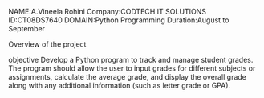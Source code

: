 NAME:A.Vineela Rohini
Company:CODTECH IT SOLUTIONS 
ID:CT08DS7640
DOMAIN:Python Programming
Duration:August to September 

Overview of the project

objective
Develop a Python program to track and manage student grades. The program should allow the user to input grades for different subjects or assignments, calculate the average grade, and display the overall grade along with any additional information (such as letter grade or GPA).
